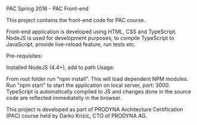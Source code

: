 PAC Spring 2016 - PAC Front-end

This project contains the front-end code for PAC course.

Front-end application is developed using HTML, CSS and TypeScript. NodeJS is used for development purposes, to compile TypeScript to JavaScript, provide live-reload feature, run tests etc.

Pre-requisites:

Installed NodeJS (4.4+), add to path
Usage:

From root folder run "npm install". This will load dependent NPM modules.
Run "npm start" to start the application on local server, port: 3000. TypeScript is automatically compiled to JS and changes done in the source code are reflected immediatelly in the browser.

This project is developed as part of PRODYNA Architecture Certification (PAC) course held by Darko Krizic, CTO of PRODYNA AG.